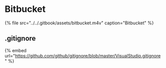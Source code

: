 # Bitbucket

{% file src="../../.gitbook/assets/bitbucket.m4v" caption="Bitbucket" %}

## .gitignore

{% embed url="https://github.com/github/gitignore/blob/master/VisualStudio.gitignore" %}



